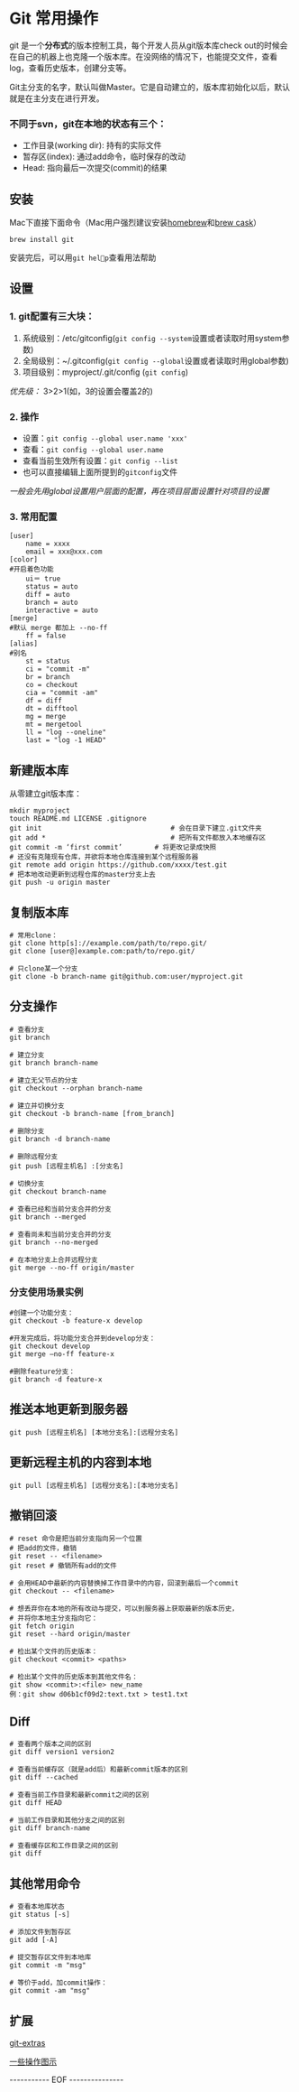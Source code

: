 # Git 常用操作

git 是一个**分布式**的版本控制工具，每个开发人员从git版本库check out的时候会在自己的机器上也克隆一个版本库。在没网络的情况下，也能提交文件，查看log，查看历史版本，创建分支等。

Git主分支的名字，默认叫做Master。它是自动建立的，版本库初始化以后，默认就是在主分支在进行开发。

### 不同于svn，git在本地的状态有三个：

- 工作目录(working dir): 持有的实际文件
- 暂存区(index): 通过add命令，临时保存的改动
- Head: 指向最后一次提交(commit)的结果


## 安装
Mac下直接下面命令（Mac用户强烈建议安装[homebrew](http://brew.sh/)和[brew cask](http://caskroom.io/)）

	brew install git
	
安装完后，可以用`git help`查看用法帮助
	
## 设置

### 1. git配置有三大块：

1. 系统级别：/etc/gitconfig(`git config --system`设置或者读取时用system参数)
2. 全局级别：~/.gitconfig(`git config --global`设置或者读取时用global参数)
3. 项目级别：myproject/.git/config (`git config`)

*优先级：* 3>2>1(如，3的设置会覆盖2的)

### 2. 操作
- 设置：`git config --global user.name 'xxx'`
- 查看：`git config --global user.name`
- 查看当前生效所有设置：`git config --list`
- 也可以直接编辑上面所提到的`gitconfig`文件

*一般会先用global设置用户层面的配置，再在项目层面设置针对项目的设置*

### 3. 常用配置

	[user]		
		name = xxxx
		email = xxx@xxx.com
	[color]
	#开启着色功能
		ui＝ true
		status = auto
		diff = auto
		branch = auto
		interactive = auto
	[merge]
	#默认 merge 都加上 --no-ff
		ff = false
	[alias]
	#别名
		st = status
		ci = "commit -m"
		br = branch
		co = checkout
		cia = "commit -am"
		df = diff
		dt = difftool
		mg = merge
		mt = mergetool
		ll = "log --oneline"
		last = "log -1 HEAD"

## 新建版本库  

从零建立git版本库：

	mkdir myproject
	touch README.md LICENSE .gitignore
	git init								# 会在目录下建立.git文件夹
	git add *								# 把所有文件都放入本地缓存区
	git commit -m ‘first commit’		# 将更改记录成快照
	# 还没有克隆现有仓库，并欲将本地仓库连接到某个远程服务器
	git remote add origin https://github.com/xxxx/test.git
	# 把本地改动更新到远程仓库的master分支上去
	git push -u origin master

## 复制版本库
	# 常用clone：
	git clone http[s]://example.com/path/to/repo.git/
	git clone [user@]example.com:path/to/repo.git/
	
	# 只clone某一个分支
	git clone -b branch-name git@github.com:user/myproject.git 

## 分支操作
	# 查看分支
	git branch
	
	# 建立分支
	git branch branch-name

	# 建立无父节点的分支	
	git checkout --orphan branch-name
	
	# 建立并切换分支
	git checkout -b branch-name [from_branch]
	
	# 删除分支
	git branch -d branch-name

	# 删除远程分支
	git push [远程主机名] :[分支名]
	
	# 切换分支
	git checkout branch-name
	
	# 查看已经和当前分支合并的分支
	git branch --merged 
	
	# 查看尚未和当前分支合并的分支
	git branch --no-merged
	
	# 在本地分支上合并远程分支
	git merge --no-ff origin/master
	
### 分支使用场景实例
	#创建一个功能分支：
	git checkout -b feature-x develop

	#开发完成后，将功能分支合并到develop分支：
	git checkout develop
	git merge –no-ff feature-x

	#删除feature分支：
	git branch -d feature-x

## 推送本地更新到服务器

	git push [远程主机名] [本地分支名]:[远程分支名]

## 更新远程主机的内容到本地
	
	git pull [远程主机名] [远程分支名]:[本地分支名]
	
## 撤销回滚

	# reset 命令是把当前分支指向另一个位置
	# 把add的文件，撤销
	git reset -- <filename>
	git reset # 撤销所有add的文件
	
	# 会用HEAD中最新的内容替换掉工作目录中的内容，回滚到最后一个commit
	git checkout -- <filename>
	
	# 想丢弃你在本地的所有改动与提交，可以到服务器上获取最新的版本历史，
	# 并将你本地主分支指向它：
	git fetch origin
	git reset --hard origin/master
	
	# 检出某个文件的历史版本： 
	git checkout <commit> <paths>
	
	# 检出某个文件的历史版本到其他文件名： 
	git show <commit>:<file> new_name 
	例：git show d06b1cf09d2:text.txt > test1.txt
	
## Diff

	# 查看两个版本之间的区别
	git diff version1 version2
	
	# 查看当前缓存区（就是add后）和最新commit版本的区别
	git diff --cached
	
	# 查看当前工作目录和最新commit之间的区别
	git diff HEAD
	
	# 当前工作目录和其他分支之间的区别
	git diff branch-name
	
	# 查看缓存区和工作目录之间的区别
	git diff

## 其他常用命令
	# 查看本地库状态
	git status [-s]
	
	# 添加文件到暂存区
	git add [-A]
	
	# 提交暂存区文件到本地库
	git commit -m "msg"
	
	# 等价于add，加commit操作：
	git commit -am "msg"	
	

## 扩展
[git-extras](https://github.com/visionmedia/git-extras)

[一些操作图示](http://sfault-image.b0.upaiyun.com/37/92/37923f2478edc5709b36562b26c9e008)

----------- EOF ---------------